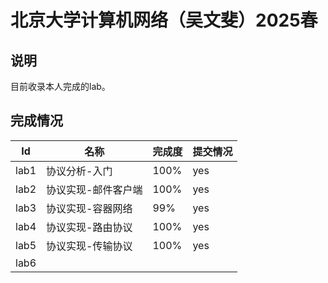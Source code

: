# 北京大学计算机网络（吴文斐）2025春

## 说明

目前收录本人完成的lab。

## 完成情况

|Id|名称|完成度|提交情况|
|--|--|--|--|
|lab1|协议分析-入门|100%|yes|
|lab2|协议实现-邮件客户端|100%|yes|
|lab3|协议实现-容器网络|99%|yes|
|lab4|协议实现-路由协议|100%|yes|
|lab5|协议实现-传输协议|100%|yes|
|lab6||||
